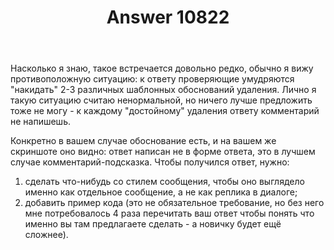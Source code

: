 ﻿---
title: "Answer 10822"
se.owner.user_id: 178779
se.owner.display_name: "Pavel Mayorov"
se.owner.link: "https://ru.meta.stackoverflow.com/users/178779/pavel-mayorov"
se.answer_id: 10822
se.question_id: 10821
se.post_type: answer
se.is_accepted: True
---
<p>Насколько я знаю, такое встречается довольно редко, обычно я вижу противоположную ситуацию: к ответу проверяющие умудряются &quot;накидать&quot; 2-3 различных шаблонных обоснований удаления. Лично я такую ситуацию считаю ненормальной, но ничего лучше предложить тоже не могу - к каждому &quot;достойному&quot; удаления ответу комментарий не напишешь.</p>
<p>Конкретно в вашем случае обоснование есть, и на вашем же скриншоте оно видно: ответ написан не в форме ответа, это в лучшем случае комментарий-подсказка. Чтобы получился ответ, нужно:</p>
<ol>
<li>сделать что-нибудь со стилем сообщения, чтобы оно выглядело именно как отдельное сообщение, а не как реплика в диалоге;</li>
<li>добавить пример кода (это не обязательное требование, но без него мне потребовалось 4 раза перечитать ваш ответ чтобы понять что именно вы там предлагаете сделать - а новичку будет ещё сложнее).</li>
</ol>
